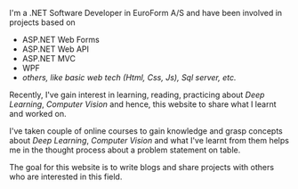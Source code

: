 I'm a .NET Software Developer in EuroForm A/S and have been involved in projects based on

+ ASP.NET Web Forms
+ ASP.NET Web API
+ ASP.NET MVC
+ WPF
+ _others, like basic web tech (Html, Css, Js), Sql server, etc._

Recently, I've gain interest in learning, reading, practicing about _Deep Learning_, _Computer Vision_ and hence, this website to share what I learnt and worked on.

I've taken couple of online courses to gain knowledge and grasp concepts about _Deep Learning_, _Computer Vision_ and what I've learnt from them helps me in the thought process about a problem statement on table.

The goal for this website is to write blogs and share projects with others who are interested in this field.
